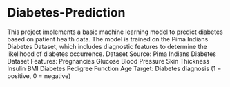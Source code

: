 # Diabetes-Prediction
This project implements a basic machine learning model to predict diabetes based on patient health data. The model is trained on the Pima Indians Diabetes Dataset, which includes diagnostic features to determine the likelihood of diabetes occurrence.
Dataset
Source: Pima Indians Diabetes Dataset
Features:
Pregnancies
Glucose
Blood Pressure
Skin Thickness
Insulin
BMI
Diabetes Pedigree Function
Age
Target: Diabetes diagnosis (1 = positive, 0 = negative)
